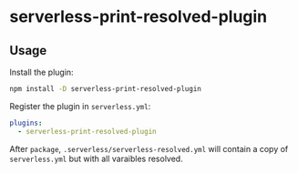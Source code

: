# serverless-print-resolved-plugin

## Usage

Install the plugin:

```sh
npm install -D serverless-print-resolved-plugin
```

Register the plugin in `serverless.yml`:

```yaml
plugins:
  - serverless-print-resolved-plugin
```

After `package`, `.serverless/serverless-resolved.yml` will contain a copy of
`serverless.yml` but with all varaibles resolved.
